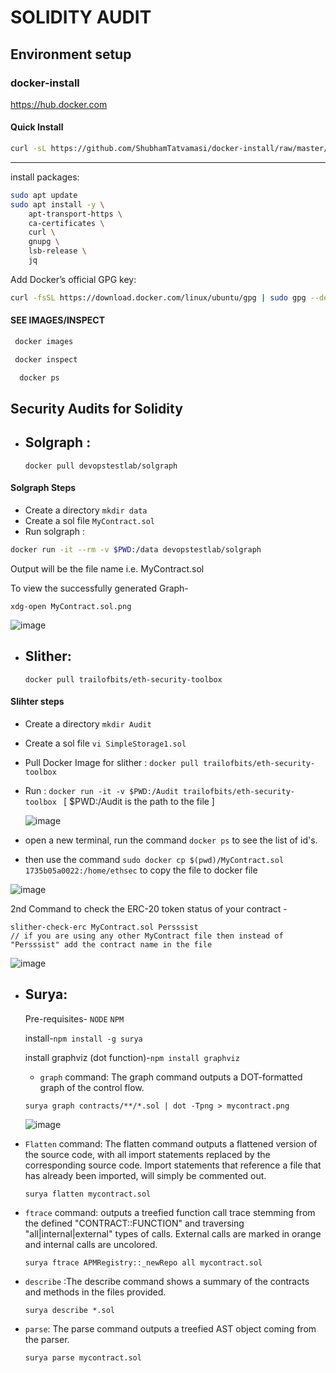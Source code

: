 # SOLIDITY AUDIT
## Environment setup
### docker-install

https://hub.docker.com

#### Quick Install
```bash
curl -sL https://github.com/ShubhamTatvamasi/docker-install/raw/master/docker-install.sh | bash
```
---

install packages:
```bash
sudo apt update
sudo apt install -y \
    apt-transport-https \
    ca-certificates \
    curl \
    gnupg \
    lsb-release \
    jq
```

Add Docker’s official GPG key:
```bash
curl -fsSL https://download.docker.com/linux/ubuntu/gpg | sudo gpg --dearmor -o /usr/share/keyrings/docker-archive-keyring.gpg
```
#### SEE IMAGES/INSPECT
```bash
 docker images
```
```bash
 docker inspect
```
```bash
  docker ps
```

## Security Audits for Solidity
- ## Solgraph :
  `docker pull devopstestlab/solgraph`
  
#### Solgraph Steps
- Create a directory `mkdir data`
- Create a sol file `MyContract.sol`
- Run solgraph :
``` sh
docker run -it --rm -v $PWD:/data devopstestlab/solgraph
```
Output will be the file name i.e. MyContract.sol

To view the successfully generated Graph-
```
xdg-open MyContract.sol.png
```
![image](https://github.com/Mragankk/solidity-audit/assets/145200189/6a813bd6-f2c2-4b95-8642-b848f5a5b1f1)

- ## Slither:
  `docker pull trailofbits/eth-security-toolbox`

#### Slihter steps
-  Create a directory ```mkdir Audit```
- Create a sol file ```vi SimpleStorage1.sol```
- Pull Docker Image for slither : `docker pull trailofbits/eth-security-toolbox`
- Run : `docker run -it -v $PWD:/Audit trailofbits/eth-security-toolbox `     [ $PWD:/Audit is the path to the file ]

  ![image](https://github.com/Mragankk/solidity-audit/assets/145200189/47d37bfc-f981-425b-b55b-1ce4616602c7)

- open a new terminal, run the command `docker ps` to see the list of id's.
- then use the command `sudo docker cp $(pwd)/MyContract.sol 1735b05a0022:/home/ethsec` to copy the file to docker file

![image](https://github.com/Mragankk/solidity-audit/assets/145200189/1ab8f27b-658d-4dbf-9525-54209b0462a0)

  2nd Command to check the ERC-20 token status of your contract - 
```
slither-check-erc MyContract.sol Persssist
// if you are using any other MyContract file then instead of "Persssist" add the contract name in the file
```

![image](https://github.com/Mragankk/solidity-audit/assets/145200189/bd04f0fe-43d6-4033-86b2-95bf8f30255f)

- ## Surya:
  Pre-requisites- `NODE` `NPM`
  
  install-`npm install -g surya`
  
  install graphviz (dot function)-`npm install graphviz`
  
  - `graph` command: The graph command outputs a DOT-formatted graph of the control flow.

  ```
  surya graph contracts/**/*.sol | dot -Tpng > mycontract.png
  ```
  
  ![image](https://github.com/Mragankk/solidity-audit/assets/145200189/c74c8b15-8620-4fbb-abd1-56a82ebf6902)


- `Flatten` command:  The flatten command outputs a flattened version of the source code, with all import statements replaced by the corresponding source code. Import statements that reference a file that has already been imported, will simply be commented out.
  ```
  surya flatten mycontract.sol
  ```

- `ftrace` command: outputs a treefied function call trace stemming from the defined "CONTRACT::FUNCTION" and traversing "all|internal|external" types of calls. External calls are marked in orange and internal calls are uncolored.
    ```
    surya ftrace APMRegistry::_newRepo all mycontract.sol
    ```
- `describe` :The describe command shows a summary of the contracts and methods in the files provided.
  ```
  surya describe *.sol
  ```
- `parse`: The parse command outputs a treefied AST object coming from the parser.
  ```
  surya parse mycontract.sol
  ```
